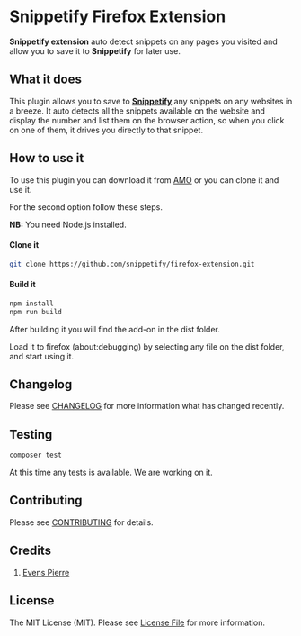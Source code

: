 # Snippetify Firefox Extension 

**Snippetify extension** auto detect snippets on any pages you visited and allow you to save it to **Snippetify** for later use.

## What it does

This plugin allows you to save to [**Snippetify**](https://snippetify.com) any snippets on any websites in a breeze. It auto detects all the snippets available on the website and display the number and list them on the browser action, so when you click on one of them, it drives you directly to that snippet.

## How to use it

To use this plugin you can download it from [AMO](https://addons.mozilla.org/en-US/firefox/) or you can clone it and use it. 

For the second option follow these steps.

**NB:** You need Node.js installed.

#### Clone it

```bash
git clone https://github.com/snippetify/firefox-extension.git
```

#### Build it

```bash
npm install
npm run build
```

After building it you will find the add-on in the dist folder.

Load it to firefox (about:debugging) by selecting any file on the dist folder, and start using it.

## Changelog

Please see [CHANGELOG](https://github.com/spatie/laravel-translatable/blob/master/CHANGELOG.md) for more information what has changed recently.

## Testing

```bash
composer test
```

At this time any tests is available. We are working on it.

## Contributing

Please see [CONTRIBUTING](https://github.com/snippetify/firefox-extension/blob/master/CONTRIBUTING.md) for details.

## Credits

1. [Evens Pierre](https://github.com/pierrevensy)

## License

The MIT License (MIT). Please see [License File](https://github.com/snippetify/firefox-extension/blob/master/LICENSE.md) for more information.

